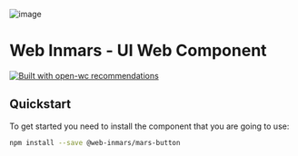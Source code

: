 ![image](https://user-images.githubusercontent.com/9072675/134047425-6b155b28-4fc7-467c-ab7f-198ada19f455.png)

# Web Inmars - UI Web Component

[![Built with open-wc recommendations](https://img.shields.io/badge/built%20with-open--wc-blue.svg)](https://github.com/open-wc)

## Quickstart

To get started you need to install the component that you are going to use:

```sh
npm install --save @web-inmars/mars-button
```
